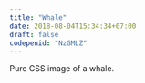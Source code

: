 ```yaml
---
title: "Whale"
date: 2018-08-04T15:34:34+07:00
draft: false
codepenid: "NzGMLZ"
---
```



Pure CSS image of a whale. 
